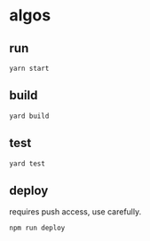 # algos
## run
```
yarn start
```
## build
```
yard build
```
## test
```
yard test
```
## deploy
requires push access, use carefully.
```
npm run deploy
```
